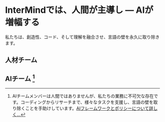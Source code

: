 # InterMindでは、人間が主導し — AIが増幅する

私たちは、創造性、コード、そして理解を融合させ、言語の壁を永久に取り除きます。

## 人材チーム

<TeamMembersGrid :members="[
  {
    name: 'Jilarganti',
    desc: 'InterMINDにUAEから**新しい人材**を導入',
    avatarLink: 'https://github.com/jilarganti.png',
    links: [
      { icon: 'mdi:github', link: 'https://github.com/jilarganti' },
      { icon: 'mdi:linkedin', link: 'https://www.linkedin.com/in/aleksey-korolev/' }
    ]
  },
  {
    name: 'Windicted',
    desc: 'ユーザーを**信頼者に変える**、ポルトガル',
    avatarLink: 'https://secure.gravatar.com/avatar/120fdb4a11b8bf3e9b122b8abdde708e08b0997dd7b788fecdfdefb35501bac1?s=1600&d=identicon',
    links: [
      { icon: 'mdi:gitlab', link: 'https://gitlab.com/alexander.strikhalev' }
    ]
  },
  {
    name: 'Andre',
    desc: '**つながりを保つ**マインド、ロシア',
    avatarLink: 'https://gitlab.com/uploads/-/system/user/avatar/2413541/avatar.png?width=800',
    links: [
      { icon: 'mdi:gitlab', link: 'https://gitlab.com/andrey.semashev' }
    ]
  },
  {
    name: 'Sfdev',
    desc: 'ユーザーを**満足させ、笑顔に**する、ポルトガル',
    avatarLink: 'https://secure.gravatar.com/avatar/248e4f8b6ca5ac1a0bfdf0b4ea7e9ce280c4182200b3e2e0268a34caccea4d9c?s=384&d=identicon',
    links: [
      { icon: 'mdi:gitlab', link: 'https://gitlab.com/sergei.fomin.sfdev' }
    ]
  },
  {
    name: 'DMA',
    desc: 'ミーティングを**意味のあるものに変える**、世界中',
    avatarLink: 'https://secure.gravatar.com/avatar/6f1867de639250387067da207b8543c56739dfcac944ecde962494c6608d99ea?s=1600&d=identicon',
    links: [
      { icon: 'mdi:gitlab', link: 'https://gitlab.com/petrov.dma' }
    ]
  },
  {
    name: '👽',
    desc: '**アクティブな協力関係を促進する**、世界中',
    avatarLink: 'https://secure.gravatar.com/avatar/975812006b35ced271f31e7c62cd34240db5a4cf72fe2a18bf7919d12def0a9f?s=1600&d=identicon',
    links: [
      { icon: 'mdi:gitlab', link: 'https://gitlab.com/vkorogodin' }
    ]
  },
]" />

## AIチーム [^1]

[^1]: AIチームメンバーは人間ではありませんが、私たちの業務に不可欠な存在です。コーディングからリサーチまで、様々なタスクを支援し、言語の壁を取り除くことを手助けしています。[AIフレームワークとポリシーについて詳しく...](../company/Legal-Regulations-for-AI-Services)

<TeamMembersGrid :members="[
  {
    name: 'Claude',
    desc: '**会話に**明確さをもたらす、アメリカ',
    avatarLink: 'vscode-icons:file-type-claude',
    links: [
      { icon: 'rivet-icons:link', link: 'https://claude.ai/' }
    ]
  },
  {
    name: 'Gemini',
    desc: '**知識と**意図をつなぐ、アメリカ',
    avatarLink: 'material-icon-theme:gemini-ai',
    links: [
      { icon: 'rivet-icons:link', link: 'https://gemini.google.com/' }
    ]
  },
  {
    name: 'ChatGPT',
    desc: '**ニュアンスと**記憶力で解釈する、アメリカ',
    avatarLink: 'streamline-logos:openai-logo',
    links: [
      { icon: 'rivet-icons:link', link: 'https://chatgpt.com/' }
    ]
  },
  {
    name: 'DeepSeek',
    desc: '**コードで**考え文脈で推論する、中国',
    avatarLink: 'arcticons:deepseek',
    links: [
      { icon: 'rivet-icons:link', link: 'https://chat.deepseek.com/' }
    ]
  },
]" />